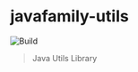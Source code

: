 # javafamily-utils
![Build](https://github.com/JavaFamilyClub/javafamily-utils/workflows/Build/badge.svg)

> Java Utils Library
